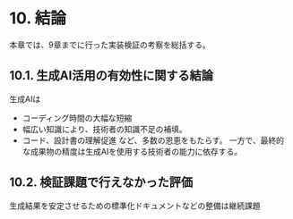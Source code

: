 # 10. 結論

本章では、9章までに行った実装検証の考察を総括する。

## 10.1. 生成AI活用の有効性に関する結論

生成AIは
- コーディング時間の大幅な短縮
- 幅広い知識により、技術者の知識不足の補填。
- コード、設計書の理解促進
など、多数の恩恵をもたらす。
一方で、最終的な成果物の精度は生成AIを使用する技術者の能力に依存する。

## 10.2. 検証課題で行えなかった評価

生成結果を安定させるための標準化ドキュメントなどの整備は継続課題

